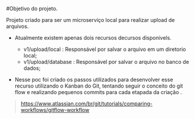 #Objetivo do projeto.

Projeto criado para ser um microserviço local para realizar upload de arquivos.

- Atualmente existem apenas dois recursos decursos disponivels. 

    - v1/upload/local : Responsável por salvar o arquivo em um diretorio local;
    - v1/upload/database : Responsável por salvar o arquivo no banco de dados;
  

- Nesse poc foi criado os passos utilizados para desenvolver esse recurso utilizando o Kanban do Git, tentando seguir o
conceito do git flow e realizando pequenos commits para cada etapada da criação .
 

>  https://www.atlassian.com/br/git/tutorials/comparing-workflows/gitflow-workflow

